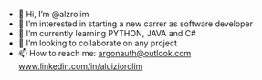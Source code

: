 - 👋 Hi, I’m @alzrolim
- 👀 I’m interested in starting a new carrer as software developer
- 🌱 I’m currently learning PYTHON, JAVA and C#
- 💞️ I’m looking to collaborate on any project 
- 📫 How to reach me:
  argonauth@outlook.com
  www.linkedin.com/in/aluiziorolim


<!---
alzrolim/alzrolim is a ✨ special ✨ repository because its `README.md` (this file) appears on your GitHub profile.
You can click the Preview link to take a look at your changes.
--->
